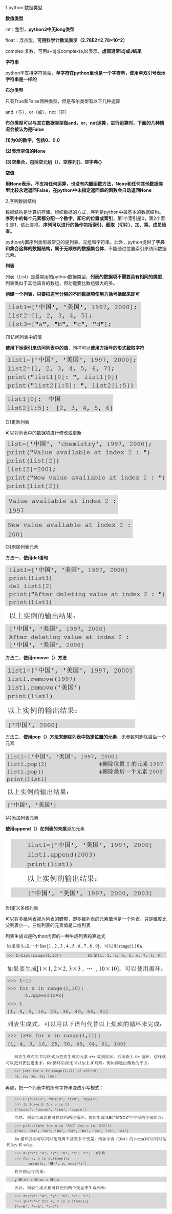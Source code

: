 1.python 数据类型

**数值类型**

int：整型，**python3中无long类型**

float：浮点型，**可用科学计数法表示（2.78E2=2.78×10\^2）**

complex:复数，可用a+bj或complex(a,b)表示，**虚部通常以j或J结尾**

**字符串**

python不支持字符类型，**单字符在python里也是一个字符串，使用单双引号表示字符串是一样的**

**布尔类型**

只有True和False两种类型，但是布尔类型有以下几种运算

and（与），or（或），not（非）

**布尔类型可以与其它数据类型做and，or，not运算，进行运算时，下面的几种情况会被认为是False**

**(1)为0的数字，包括0、0.0**

**(2)表示空值的None**

**(3)空集合，包括空元组（）、空序列[]、空字典{}**

**空值**

**用None表示，不支持任何运算，也没有内置函数方法，None和任何其他数据类型比较永远返回False，在python中未指定返回值的函数会自动返回None**

2.序列数据结构

数据结构是计算机存储、组织数据的方式，序列是python中最基本的数据结构。**序列中的每个元素都分配一个数字，即它的位置或索引**，第1个索引是0，第2个索引是1，依此类推。**序列可以进行的操作包括索引、截取（切片）、加、乘、成员检查。**

python内置序列类型最常见的是列表、元组和字符串。此外，python提供了**字典和集合这样的数据结构，属于无顺序的数据集合体**，不能通过位置索引来访问数据元素。

**列表**

列表（List）是最常用的python数据类型，**列表的数据项不需要具有相同的类型**，列表类似于其他语言的数组，但功能要比数组强大的多。

**创建一个列表，只要把逗号分隔的不同数据项使用方括号括起来即可**

![](media/0db719d6cbfc2a2c5e80e87b0806c912.png)

(1)访问列表中的值

**使用下标索引来访问列表中的值**，同样可以**使用方括号的形式截取字符**

![](media/dcaded3405dd09312d8d8c32f8090470.png)

![](media/1f8911127843886b74fecec35df7d57e.png)

(2)更新列表

可以对列表中的数据项进行修改或更新

![](media/bea1fd89a15e93af81c50005cf560b9f.png)

![](media/b6cbdc10930447f184645752e137b23a.png)

![](media/138584c2333f5547fe7e4a7358a342d5.png)

(3)删除列表元素

方法一，**使用del语句**

![](media/bb53f1d9c9ab3f8481f0d2c52f47958d.png)

方法二，**使用remove（）方法**

![](media/ddd6129196f3cb3840608f8f9934e6ac.png)

方法三，**使用pop（）方法来删除列表中指定位置的元素**，无参数时删除最后一个元素

![](media/8d2d5f2f96232d5063c98f5ad54f0a12.png)

(4)添加列表元素

**使用append（）在列表的末尾**添加元素

![](media/dc562d89cfb80b75bc30214fc9fb3b00.png)

(5)定义多维列表

可以将多维列表视为列表的嵌套，即多维列表的元素值也是一个列表，只是维度比父列表小一。三维列表的元素值是二维列表

列表生成式是Python内置的一种生成列表的表达式

![](media/ecb5390f5105ac7a3452e0cc191ff683.png)

![](media/b6d6494dd427ed7acc9fa13d435b3137.png)

![](media/cb25729330d84e7cd75c5086c5f56633.png)

![](media/8526941f7e10d5d6f50b0743a48d8096.png)

再如，把一个列表中的所有字符串变成小写模式：

![](media/8fb9c1ffb86c54efc62487b4bb86834b.png)
